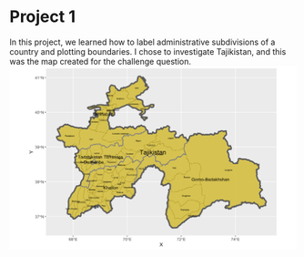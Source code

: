 # Project 1
In this project, we learned how to label administrative subdivisions of a country and plotting boundaries. 
I chose to investigate Tajikistan, and this was the map created for the challenge question.
![](tajikistan.png)
